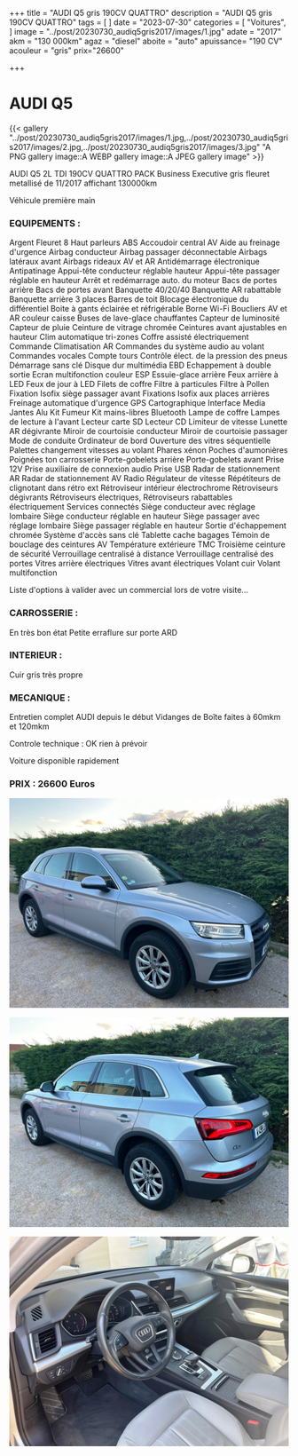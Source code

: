 +++
title = "AUDI Q5 gris 190CV QUATTRO"
description = "AUDI Q5 gris 190CV QUATTRO"
tags = [
]
date = "2023-07-30"
categories = [
    "Voitures",
]
image = "../post/20230730_audiq5gris2017/images/1.jpg"
adate = "2017"
akm = "130 000km"
agaz = "diesel"
aboite = "auto"
apuissance= "190 CV"
acouleur = "gris"
prix="26600"

+++

# AUDI Q5

{{< gallery "../post/20230730_audiq5gris2017/images/1.jpg,../post/20230730_audiq5gris2017/images/2.jpg,../post/20230730_audiq5gris2017/images/3.jpg" "A PNG gallery image::A WEBP gallery image::A JPEG gallery image" >}}


AUDI Q5 2L TDI 190CV QUATTRO PACK Business Executive gris fleuret metallisé de 11/2017 affichant 130000km

Véhicule première main

### EQUIPEMENTS :

Argent Fleuret
8 Haut parleurs
ABS
Accoudoir central AV
Aide au freinage d'urgence
Airbag conducteur
Airbag passager déconnectable
Airbags latéraux avant
Airbags rideaux AV et AR
Antidémarrage électronique
Antipatinage
Appui-tête conducteur réglable hauteur
Appui-tête passager réglable en hauteur
Arrêt et redémarrage auto. du moteur
Bacs de portes arrière
Bacs de portes avant
Banquette 40/20/40
Banquette AR rabattable
Banquette arrière 3 places
Barres de toit
Blocage électronique du différentiel
Boite à gants éclairée et réfrigérable
Borne Wi-Fi
Boucliers AV et AR couleur caisse
Buses de lave-glace chauffantes
Capteur de luminosité
Capteur de pluie
Ceinture de vitrage chromée
Ceintures avant ajustables en hauteur
Clim automatique tri-zones
Coffre assisté électriquement
Commande Climatisation AR
Commandes du système audio au volant
Commandes vocales
Compte tours
Contrôle élect. de la pression des pneus
Démarrage sans clé
Disque dur multimédia EBD
Echappement à double sortie
Ecran multifonction couleur
ESP
Essuie-glace arrière
Feux arrière à LED
Feux de jour à LED
Filets de coffre
Filtre à particules
Filtre à Pollen
Fixation Isofix siège passager avant
Fixations Isofix aux places arrières
Freinage automatique d'urgence
GPS Cartographique
Interface Media
Jantes Alu
Kit Fumeur
Kit mains-libres Bluetooth
Lampe de coffre
Lampes de lecture à l'avant
Lecteur carte SD
Lecteur CD
Limiteur de vitesse
Lunette AR dégivrante
Miroir de courtoisie conducteur
Miroir de courtoisie passager
Mode de conduite
Ordinateur de bord
Ouverture des vitres séquentielle
Palettes changement vitesses au volant
Phares xénon
Poches d'aumonières
Poignées ton carrosserie
Porte-gobelets arrière
Porte-gobelets avant
Prise 12V
Prise auxiliaire de connexion audio
Prise USB
Radar de stationnement AR
Radar de stationnement AV
Radio
Régulateur de vitesse
Répétiteurs de clignotant dans rétro ext
Rétroviseur intérieur électrochrome
Rétroviseurs dégivrants
Rétroviseurs électriques,
Rétroviseurs rabattables électriquement
Services connectés
Siège conducteur avec réglage lombaire
Siège conducteur réglable en hauteur
Siège passager avec réglage lombaire
Siège passager réglable en hauteur
Sortie d'échappement chromée
Système d'accès sans clé
Tablette cache bagages
Témoin de bouclage des ceintures AV
Température extérieure
TMC
Troisième ceinture de sécurité
Verrouillage centralisé à distance
Verrouillage centralisé des portes
Vitres arrière électriques
Vitres avant électriques
Volant cuir
Volant multifonction

Liste d'options à valider avec un commercial lors de votre visite...


### CARROSSERIE :
En très bon état 
Petite erraflure sur porte ARD

### INTERIEUR :
Cuir gris très propre

### MECANIQUE :
Entretien complet AUDI depuis le début
Vidanges de Boîte faites à 60mkm et 120mkm


Controle technique : OK
rien à prévoir


Voiture disponible rapidement


### PRIX : 26600 Euros


<!-- more -->


![](images/1.jpg)

![](images/2.jpg)

![](images/3.jpg)

